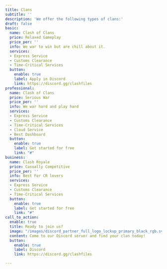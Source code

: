 ```yaml
---
title: Clans
subtitle: ''
description: 'We offer the following types of clans:'
draft: false
basic:
  name: Clash of Clans
  price: Relaxed Gameplay
  price_per: ''
  info: We war to win but are chill about it.
  services:
  - Express Service
  - Customs Clearance
  - Time-Critical Services
  button:
    enable: true
    label: Apply in Discord
    link: https://discord.gg/clashfiles
professional:
  name: Clash of Clans
  price: Serious War
  price_per: ''
  info: We war hard and play hard
  services:
  - Express Service
  - Customs Clearance
  - Time-Critical Services
  - Cloud Service
  - Best Dashboard
  button:
    enable: true
    label: Get started for free
    link: "#"
business:
  name: Clash Royale
  price: Casually Competitive
  price_per: ''
  info: Best For CR lovers
  services:
  - Express Service
  - Customs Clearance
  - Time-Critical Services
  button:
    enable: true
    label: Get started for free
    link: "#"
call_to_action:
  enable: true
  title: Ready to join us?
  image: "/images/discord_partner_full_logo_lockup_primary_black_rgb.svg"
  content: Come to our Discord server and find your clan today!
  button:
    enable: true
    label: Discord
    link: https://discord.gg/clashfiles

---
```

